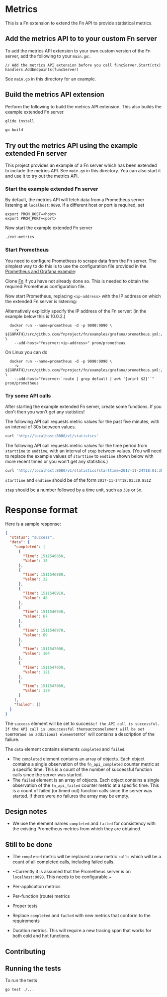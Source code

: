 # Metrics

This is a Fn extension to extend the Fn API to provide statistical metrics.

## Add the metrics API to to your custom Fn server

To add the metrics API extension to your own custom version of the Fn server, add the following to your `main.go`:.

```
// Add the metrics API extension before you call funcServer.Start(ctx)
handlers.AddEndpoints(funcServer)
```

See `main.go` in this directory for an example.

## Build the metrics API extension

Perform the following to build the metrics API extension. This also builds the example extended Fn server.

```sh
glide install
```

```sh
go build
```


## Try out the metrics API using the example extended Fn server

This project provides an example of a Fn server which has been extended to include the metrics API. 
See `main.go` in this directory.
You can also start it and use it to try out the metrics API.

### Start the example extended Fn server 

By default, the metrics API will fetch data from a Prometheus server listening at `localhost:9090`. If a different host or port is required, set
```
export PROM_HOST=<host>
export PROM_PORT=<port>
```
Now start the example extended Fn server 

```sh
./ext-metrics
```

### Start Prometheus

You need to configure Prometheus to scrape data from the Fn server. 
The simplest way to do this is to use the configuration file provided in the [Prometheus and Grafana example](https://github.com/fnproject/fn/tree/master/examples/grafana):

Clone [Fn](https://github.com/fnproject/fn) if you have not already done so. This is needed to obtain the required Prometheus configuration file.

Now start Prometheus, replacing `<ip-address>` with the IP address on which the extended Fn server is listening:

Alternatively explicitly specify the IP address of the Fn server: (in the example below this is 10.0.2.)
```
  docker run --name=prometheus -d -p 9090:9090 \
    -v ${GOPATH}/src/github.com/fnproject/fn/examples/grafana/prometheus.yml:/etc/prometheus/prometheus.yml \
    --add-host="fnserver:<ip-address>" prom/prometheus
```    
On Linux you can do
```
  docker run --name=prometheus -d -p 9090:9090 \
    -v ${GOPATH}/src/github.com/fnproject/fn/examples/grafana/prometheus.yml:/etc/prometheus/prometheus.yml \
    --add-host="fnserver:`route | grep default | awk '{print $2}'`" prom/prometheus
```

### Try some API calls

After starting the example extended Fn server, create some functions. If you don't then you won't get any statistics!

The following API call requests metric values for the past five minutes, with an interval of 30s between values.

```sh
curl 'http://localhost:8080/v1/statistics'
```
The following API call requests metric values for the time period from `starttime` to `endtime`, with an interval of `step` between values. (You will need to replace the example values of `starttime` to `endtime` shown below with more recent times or you won't get any statistics.)

```sh
curl 'http://localhost:8080/v1/statistics?starttime=2017-11-24T18:01:30.851Z&endtime=2017-11-24T18:11:30.849Z&step=30s'
```
`starttime` and `endtime` should be of the form `2017-11-24T18:01:30.851Z`

`step` should be a number followed by a time unit, such as `30s` or `5m`.

# Response format

Here is a sample response:

```json
{
  "status": "success",
  "data": {
    "completed": [
      {
        "Time": 1511546850,
        "Value": 18
      },
      {
        "Time": 1511546880,
        "Value": 32
      },
      {
        "Time": 1511546910,
        "Value": 48
      },
      {
        "Time": 1511546940,
        "Value": 67
      },
      {
        "Time": 1511546970,
        "Value": 89
      },
      {
        "Time": 1511547000,
        "Value": 104
      },
      {
        "Time": 1511547030,
        "Value": 121
      },
      {
        "Time": 1511547060,
        "Value": 139
      }
    ],
    "failed": []
  }
}
```

The `success` element will be set to success` if the API call is successful. 
If the API call is unsuccessful then `success` element will be set to `error` and an additional element `error` will contains a description of the failure.

The `data` element contains elements `completed` and `failed`. 

* The `completed` element contains an array of objects. Each object contains a single observation of the `fn_api_completed` counter metric at a specific time. This is a count of the number of successful function calls since the server was started.
* The `failed` element is an array of objects. Each object contains a single observation of the `fn_api_failed` counter metric at a specific time.
This is a count of failed (or timed out) function calls since the server was started.
If there were no failures the array may be empty.  

## Design notes

* We use the element names `completed` and `failed` for consistency with the existing Prometheus metrics from which they are obtained. 

## Still to be done

* The `completed` metric will be replaced a new metric `calls` which will be a count of all completed calls, including failed calls.

* ~Currently it is assumed that the Prometheus server is on `localhost:9090`. This needs to be configurable.~

* Per-application metrics 

* Per-function (route) metrics

* Proper tests

* Replace `completed` and `failed` with new metrics that conform to the requirements

* Duration metrics. This will require a new tracing span that works for both cold and hot functions. 


## Contributing

## Running the tests

To run the tests
```sh
go test ./...
```
